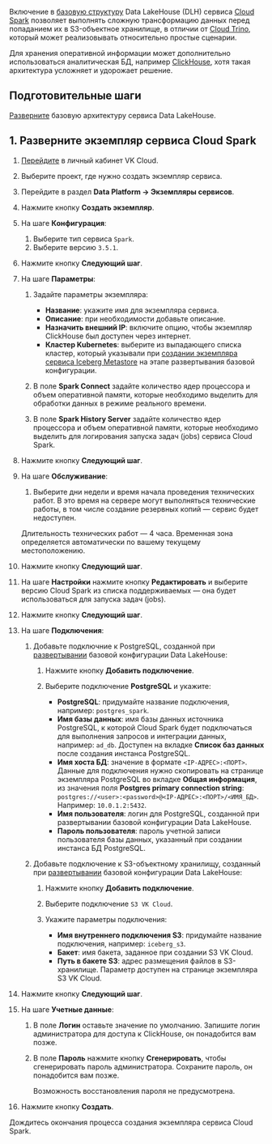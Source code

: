 Включение в [базовую структуру](../../quick-start) Data LakeHouse (DLH) сервиса [Cloud Spark](/ru/data-platform/spark) позволяет выполнять сложную трансформацию данных перед попаданием их в S3-объектное хранилище, в отличии от [Cloud Trino](/ru/data-processing/trino), который может реализовывать относительно простые сценарии.

Для хранения оперативной информации может дополнительно использоваться аналитическая БД, например [ClickHouse](/ru/data-platform/clickhouse), хотя такая архитектура усложняет и удорожает решение.

## Подготовительные шаги

[Разверните](../../quick-start) базовую архитектуру сервиса Data LakeHouse.

## 1. Разверните экземпляр сервиса Cloud Spark

1. [Перейдите](https://msk.cloud.vk.com/app/) в личный кабинет VK Cloud.
1. Выберите проект, где нужно создать экземпляр сервиса.
1. Перейдите в раздел **Data Platform → Экземпляры сервисов**.
1. Нажмите кнопку **Создать экземпляр**.
1. На шаге **Конфигурация**:

   1. Выберите тип сервиса `Spark`.
   1. Выберите версию `3.5.1`.

1. Нажмите кнопку **Следующий шаг**.
1. На шаге **Параметры**:

   1. Задайте параметры экземпляра:

      - **Название**: укажите имя для экземпляра сервиса.
      - **Описание**: при необходимости добавьте описание.
      - **Назначить внешний IP**: включите опцию, чтобы экземпляр ClickHouse был доступен через интернет.
      - **Кластер Kubernetes**: выберите из выпадающего списка кластер, который указывали при [создании экземпляра сервиса Iceberg Metastore](/ru/data-processing/dlh/quick-start#create_iceberg_instance) на этапе развертывания базовой конфигурации.
   
   1. В поле **Spark Connect** задайте количество ядер процессора и объем оперативной памяти, которые необходимо выделить для обработки данных в режиме реального времени.
   1. В поле **Spark History Server** задайте количество ядер процессора и объем оперативной памяти, которые необходимо выделить для логирования запуска задач (jobs) сервиса Cloud Spark.

1. Нажмите кнопку **Следующий шаг**.
1. На шаге **Обслуживание**:

   1. Выберите дни недели и время начала проведения технических работ. В это время на сервере могут выполняться технические работы, в том числе создание резервных копий — сервис будет недоступен.

    <info>

    Длительность технических работ — 4 часа. Временная зона определяется автоматически по вашему текущему местоположению.

    </info>

1. Нажмите кнопку **Следующий шаг**.
1. На шаге **Настройки** нажмите кнопку **Редактировать** и выберите версию Cloud Spark из списка поддерживаемых — она будет использоваться для запуска задач (jobs).
1. Нажмите кнопку **Следующий шаг**.
1. На шаге **Подключения**:

    1. Добавьте подключние к PostgreSQL, созданной при [развертывании](/ru/data-processing/dlh/quick-start#create_postgresql_instance) базовой конфигурации Data LakeHouse:
  
        1. Нажмите кнопку **Добавить подключение**.
        1. Выберите подключение **PostgreSQL** и укажите:
        
            * **PostgreSQL**: придумайте название подключения, например: `postgres_spark`.
            * **Имя базы данных**: имя базы данных источника PostgreSQL, к которой Cloud Spark будет подключаться для выполнения запросов и интеграции данных, например: `ad_db`. Доступен на вкладке **Список баз данных** после создания инстанса PostgreSQL.
            * **Имя хоста БД**: значение в формате `<IP-АДРЕС>:<ПОРТ>`. Данные для подключения нужно скопировать на странице экземпляра PostgreSQL во вкладке **Общая информация**, из значения поля **Postgres primary connection string**: `postgres://<user>:<password>@<IP-АДРЕС>:<ПОРТ>/<ИМЯ_БД>`. Например: `10.0.1.2:5432`.
            * **Имя пользователя**: логин для PostgreSQL, созданной при развертывании базовой конфигурации Data LakeHouse.
            * **Пароль пользователя**: пароль учетной записи пользователя базы данных, указанный при создании инстанса БД PostgreSQL.

   1. Добавьте подключение к S3-объектному хранилищу, созданный при [развертывании](/ru/data-processing/dlh/quick-start#create_trino_instance) базовой конфигурации Data LakeHouse:

        1. Нажмите кнопку **Добавить подключение**.
        1. Выберите подключение `S3 VK Cloud`.
        1. Укажите параметры подключения:
            
            * **Имя внутреннего подключения S3**: придумайте название подключения, например: `iceberg_s3`.
            * **Бакет**: имя бакета, заданное при создании S3 VK Cloud.
            * **Путь в бакете S3**: адрес размещения файлов в S3-хранилище. Параметр доступен на странице экземпляра S3 VK Cloud.

1. Нажмите кнопку **Следующий шаг**.
1. На шаге **Учетные данные**:
   
    1. В поле **Логин** оставьте значение по умолчанию. Запишите логин администратора для доступа к ClickHouse, он понадобится вам позже.
    1. В поле **Пароль** нажмите кнопку **Сгенерировать**, чтобы сгенерировать пароль администратора. Сохраните пароль, он понадобится вам позже.

        <warn>

        Возможность восстановления пароля не предусмотрена.

        </warn>
   
1. Нажмите кнопку **Создать**.

Дождитесь окончания процесса создания экземпляра сервиса Cloud Spark.
